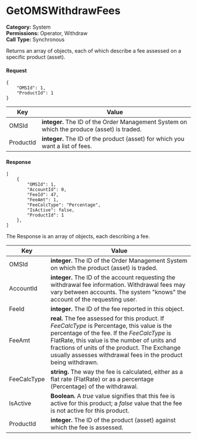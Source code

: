 # GetOMSWithdrawFees

**Category:** System\
**Permissions:** Operator, Withdraw\
**Call Type:** Synchronous

Returns an array of objects, each of which describe a fee assessed on a specific product (asset).

#### Request <a href="#request" id="request"></a>

```
{
    "OMSId": 1,
    "ProductId": 1
}
```

| Key       | Value                                                                                      |
| --------- | ------------------------------------------------------------------------------------------ |
| OMSId     | **integer.** The ID of the Order Management System on which the produce (asset) is traded. |
| ProductId | **integer.** The ID of the product (asset) for which you want a list of fees.              |

#### Response <a href="#response" id="response"></a>

```
[
    {
        "OMSId": 1,
        "AccountId": 0,
        "FeeId": 47,
        "FeeAmt": 1,
        "FeeCalcType": "Percentage",
        "IsActive": false,
        "ProductId": 1
    },
]
```

The Response is an array of objects, each describing a fee.

| Key         | Value                                                                                                                                                                                                                                                                                                          |
| ----------- | -------------------------------------------------------------------------------------------------------------------------------------------------------------------------------------------------------------------------------------------------------------------------------------------------------------- |
| OMSId       | **integer.** The ID of the Order Management System on which the product (asset) is traded.                                                                                                                                                                                                                     |
| AccountId   | **integer.** The ID of the account requesting the withdrawal fee information. Withdrawal fees may vary between accounts. The system "knows" the account of the requesting user.                                                                                                                                |
| FeeId       | **integer.** The ID of the fee reported in this object.                                                                                                                                                                                                                                                        |
| FeeAmt      | **real.** The fee assessed for this product. If _FeeCalcType_ is Percentage, this value is the percentage of the fee. If the _FeeCalcType_ is FlatRate, this value is the number of units and fractions of units of the product. The Exchange usually assesses withdrawal fees in the product being withdrawn. |
| FeeCalcType | **string.** The way the fee is calculated, either as a flat rate (FlatRate) or as a percentage (Percentage) of the withdrawal.                                                                                                                                                                                 |
| IsActive    | **Boolean.** A _true_ value signifies that this fee is active for this product; a _false_ value that the fee is not active for this product.                                                                                                                                                                   |
| ProductId   | **integer.** The ID of the product (asset) against which the fee is assessed.                                                                                                                                                                                                                                  |
